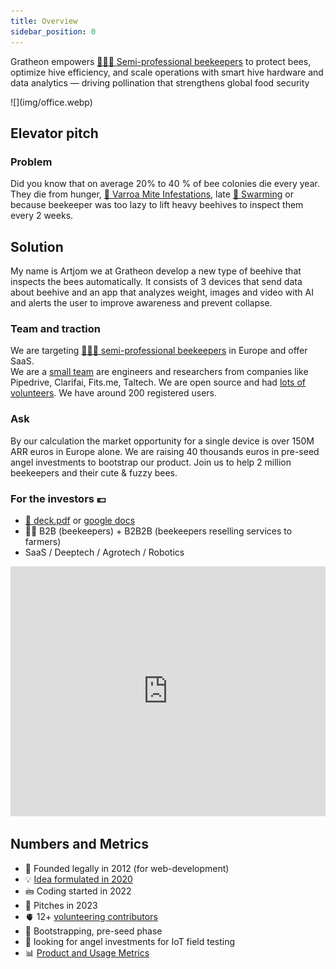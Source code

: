 ```yaml
---
title: Overview
sidebar_position: 0
---
```

Gratheon empowers [👨🏻‍🚀 Semi-professional beekeepers](products/clients/👨🏻‍🚀%20Semi-professional%20beekeepers.md) to protect bees, optimize hive efficiency, and scale operations with smart hive hardware and data analytics — driving pollination that strengthens global food security


<div style={{ height:500, overflow:"hidden", verticalAlign:"middle", marginBottom:10, borderRadius:5 }}><div style={{ marginTop: "-25%" }}>
![](img/office.webp)
</div></div>

## Elevator pitch
### Problem
Did you know that on average 20% to 40 % of bee colonies die every year. They die from hunger, [🦀 Varroa Mite Infestations](./🌨️%20Problems/🦀%20Infestations.md), late  [🧶 Swarming](./🌨️%20Problems/🧶%20Swarming.md) or because beekeeper was too lazy to lift heavy beehives to inspect them every 2 weeks.

## Solution
My name is Artjom we at Gratheon develop a new type of beehive that inspects the bees automatically. It consists of 3 devices that send data about beehive and an app that analyzes weight, images and video with AI and alerts the user to improve awareness and prevent collapse.

### Team and traction
We are targeting [👨🏻‍🚀 semi-professional beekeepers](./products/clients/👨🏻‍🚀%20Semi-professional%20beekeepers.md) in Europe and offer SaaS.  
We are a [small team](company/Team/index.md) are engineers and researchers from companies like Pipedrive, Clarifai, Fits.me, Taltech.  We are open source and had [lots of volunteers](volunteer.md). We have around 200 registered users.

### Ask
By our calculation the market opportunity for a single device is over 150M ARR euros in Europe alone. We are raising 40 thousands euros in pre-seed angel investments to bootstrap our product.  Join us to help 2 million beekeepers and their cute & fuzzy bees.

### For the investors 💶
- [📑 deck.pdf](../static/deck.pdf) or [google docs](https://docs.google.com/presentation/d/e/2PACX-1vRAO6JHPczQ2u8Z8ph3g7oa2UPk_0gzV-BpPC30R0AFjAL-1Bqqhrum59NEHlI7lCSbyurKZiu8-JuO/pub?start=false&loop=false&delayms=3000)
- 💁🏻 B2B (beekeepers) + B2B2B (beekeepers reselling services to farmers)
- SaaS / Deeptech / Agrotech / Robotics


<iframe width="100%" height="400" src="https://www.youtube.com/embed/izgi6leXStc?si=mFaBpPZ86gziyd9X" title="YouTube video player" frameborder="0" allow="accelerometer; autoplay; clipboard-write; encrypted-media; gyroscope; picture-in-picture; web-share" referrerpolicy="strict-origin-when-cross-origin" allowfullscreen></iframe>

## Numbers and Metrics

- 🐣 Founded legally in 2012 (for web-development)
- 💡 [Idea formulated in 2020](https://www.youtube.com/watch?v=gM3AJEAhmXc)
- 🖮 Coding started in 2022
- 📢 Pitches in 2023
- 🫀 12+ [volunteering contributors](volunteer.md)
- 🚀 Bootstrapping, pre-seed phase
- 🪽 looking for angel investments for IoT field testing
- 📊 [Product and Usage Metrics](products/web_app/Product%20and%20Usage%20Metrics.md)

